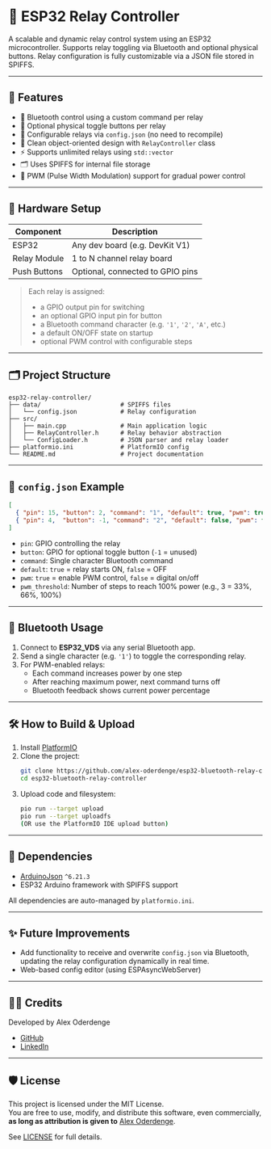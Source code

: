 # 🔌 ESP32 Relay Controller

A scalable and dynamic relay control system using an ESP32 microcontroller. Supports relay toggling via Bluetooth and optional physical buttons. Relay configuration is fully customizable via a JSON file stored in SPIFFS.

---

## 🚀 Features

- 📱 Bluetooth control using a custom command per relay  
- 🔘 Optional physical toggle buttons per relay  
- 📁 Configurable relays via `config.json` (no need to recompile)  
- 🧠 Clean object-oriented design with `RelayController` class  
- ⚡ Supports unlimited relays using `std::vector`  
- 🗂️ Uses SPIFFS for internal file storage  
- 🌊 PWM (Pulse Width Modulation) support for gradual power control

---

## 🔧 Hardware Setup

| Component      | Description                           |
|----------------|---------------------------------------|
| ESP32          | Any dev board (e.g. DevKit V1)        |
| Relay Module   | 1 to N channel relay board            |
| Push Buttons   | Optional, connected to GPIO pins      |

> Each relay is assigned:
> - a GPIO output pin for switching  
> - an optional GPIO input pin for button  
> - a Bluetooth command character (e.g. `'1'`, `'2'`, `'A'`, etc.)  
> - a default ON/OFF state on startup  
> - optional PWM control with configurable steps

---

## 🗂 Project Structure

```
esp32-relay-controller/
├── data/                      # SPIFFS files
│   └── config.json            # Relay configuration
├── src/
│   ├── main.cpp               # Main application logic
│   ├── RelayController.h      # Relay behavior abstraction
│   └── ConfigLoader.h         # JSON parser and relay loader
├── platformio.ini             # PlatformIO config
└── README.md                  # Project documentation
```

---

## 🧾 `config.json` Example

```json
[
  { "pin": 15, "button": 2, "command": "1", "default": true, "pwm": true, "pwm_threshold": 3 },
  { "pin": 4,  "button": -1, "command": "2", "default": false, "pwm": false, "pwm_threshold": 3 }
]
```

- `pin`: GPIO controlling the relay  
- `button`: GPIO for optional toggle button (`-1` = unused)  
- `command`: Single character Bluetooth command  
- `default`: `true` = relay starts ON, `false` = OFF  
- `pwm`: `true` = enable PWM control, `false` = digital on/off
- `pwm_threshold`: Number of steps to reach 100% power (e.g., 3 = 33%, 66%, 100%)

---

## 📲 Bluetooth Usage

1. Connect to **ESP32_VDS** via any serial Bluetooth app.
2. Send a single character (e.g. `'1'`) to toggle the corresponding relay.
3. For PWM-enabled relays:
   - Each command increases power by one step
   - After reaching maximum power, next command turns off
   - Bluetooth feedback shows current power percentage

---

## 🛠 How to Build & Upload

1. Install [PlatformIO](https://platformio.org/)
2. Clone the project:
   ```bash
   git clone https://github.com/alex-oderdenge/esp32-bluetooth-relay-controller
   cd esp32-bluetooth-relay-controller
   ```
3. Upload code and filesystem:
   ```bash
   pio run --target upload
   pio run --target uploadfs
   (OR use the PlatformIO IDE upload button)
   ```

---

## 🧱 Dependencies

- [ArduinoJson](https://arduinojson.org/) `^6.21.3`  
- ESP32 Arduino framework with SPIFFS support  

All dependencies are auto-managed by `platformio.ini`.

---

## ✨ Future Improvements

- Add functionality to receive and overwrite `config.json` via Bluetooth, updating the relay configuration dynamically in real time.
- Web-based config editor (using ESPAsyncWebServer)  

---

## 🧑‍💻 Credits

Developed by Alex Oderdenge
- [GitHub](https://github.com/alex-oderdenge)
- [LinkedIn](https://www.linkedin.com/in/alex-oderdenge/)  

---

## 🛡 License

This project is licensed under the MIT License.  
You are free to use, modify, and distribute this software, even commercially,  
**as long as attribution is given to** [Alex Oderdenge](https://github.com/alex-oderdenge).

See [LICENSE](LICENSE) for full details.

